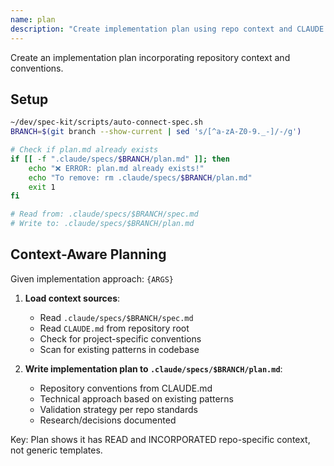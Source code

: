 ```yaml
---
name: plan
description: "Create implementation plan using repo context and CLAUDE.md"
---
```


Create an implementation plan incorporating repository context and conventions.

## Setup

```bash
~/dev/spec-kit/scripts/auto-connect-spec.sh
BRANCH=$(git branch --show-current | sed 's/[^a-zA-Z0-9._-]/-/g')

# Check if plan.md already exists
if [[ -f ".claude/specs/$BRANCH/plan.md" ]]; then
    echo "❌ ERROR: plan.md already exists!"
    echo "To remove: rm .claude/specs/$BRANCH/plan.md"
    exit 1
fi

# Read from: .claude/specs/$BRANCH/spec.md
# Write to: .claude/specs/$BRANCH/plan.md
```

## Context-Aware Planning  

Given implementation approach: `{ARGS}`

1. **Load context sources**:
   - Read `.claude/specs/$BRANCH/spec.md`
   - Read `CLAUDE.md` from repository root
   - Check for project-specific conventions
   - Scan for existing patterns in codebase

2. **Write implementation plan to `.claude/specs/$BRANCH/plan.md`**:
   - Repository conventions from CLAUDE.md
   - Technical approach based on existing patterns
   - Validation strategy per repo standards
   - Research/decisions documented

Key: Plan shows it has READ and INCORPORATED repo-specific context, not generic templates.